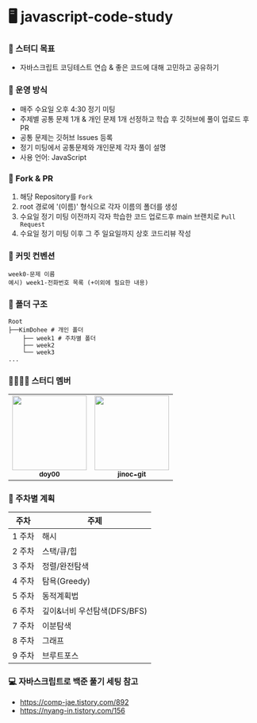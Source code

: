 # 🖥️ javascript-code-study

### 🎯 스터디 목표
- 자바스크립트 코딩테스트 연습 & 좋은 코드에 대해 고민하고 공유하기

### 📕 운영 방식
- 매주 수요일 오후 4:30 정기 미팅
- 주제별 공통 문제 1개 & 개인 문제 1개 선정하고 학습 후 깃허브에 풀이 업로드 후 PR
- 공통 문제는 깃허브 Issues 등록
- 정기 미팅에서 공통문제와 개인문제 각자 풀이 설명
- 사용 언어: JavaScript

### 📁 Fork & PR
1. 해당 Repository를 `Fork`
2. root 경로에 '(이름)' 형식으로 각자 이름의 폴더를 생성
3. 수요일 정기 미팅 이전까지 각자 학습한 코드 업로드후 main 브랜치로 `Pull Request`
4. 수요일 정기 미팅 이후 그 주 일요일까지 상호 코드리뷰 작성

### 📄 커밋 컨벤션
```
week0-문제 이름
예시) week1-전화번호 목록 (+이외에 필요한 내용)
```

### 📁 폴더 구조
```
Root
├──KimDohee # 개인 폴더
	├── week1 # 주차별 폴더
	├── week2
	└── week3
...
```

### 👨‍👩‍👧‍👦 스터디 멤버

<table>
  <tr>
    <td align="center">
      <a href="https://github.com/doy00">
        <img src="https://avatars.githubusercontent.com/doy00" width="150px;" alt=""/>
        <br/>
        <sub>
          <b>doy00</b>
        </sub>
      </a><br />
    </td>
    <td align="center">
      <a href="https://github.com/jinoc-git">
        <img src="https://avatars.githubusercontent.com/jinoc-git" width="150px;" alt=""/>
        <br/>
        <sub>
          <b>jinoc-git</b>
        </sub>
      </a><br/>
    </td>

</table>

### 📅 주차별 계획

| 주차    | 주제                     |
| ------ | ----------------------- |
| 1 주차  | 해시                     |
| 2 주차  | 스택/큐/힙                |
| 3 주차  | 정렬/완전탐색              |
| 4 주차  | 탐욕(Greedy)             |
| 5 주차  | 동적계획법                 |
| 6 주차  | 깊이&너비 우선탐색(DFS/BFS)  |
| 7 주차  | 이분탐색                   |
| 8 주차  | 그래프                    |
| 9 주차  | 브루트포스                 |
      
### 💻 자바스크립트로 백준 풀기 세팅 참고
- https://comp-jae.tistory.com/892
- https://nyang-in.tistory.com/156
